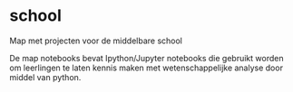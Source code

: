 # school
Map met projecten voor de middelbare school

De map notebooks bevat Ipython/Jupyter notebooks die gebruikt worden om leerlingen te laten kennis maken met wetenschappelijke analyse door middel van python.
